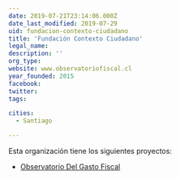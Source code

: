 ```yaml
---
date: 2019-07-21T23:14:06.000Z
date_last_modified: 2019-07-29
uid: fundacion-contexto-ciudadano
title: 'Fundación Contexto Ciudadano'
legal_name: 
description: ''
org_type: 
website: www.observatoriofiscal.cl
year_founded: 2015
facebook: 
twitter: 
tags:

cities: 
  - Santiago

---
```


Esta organización tiene los siguientes proyectos:

- [Observatorio Del Gasto Fiscal](/proyectos/observatorio-del-gasto-fiscal)

